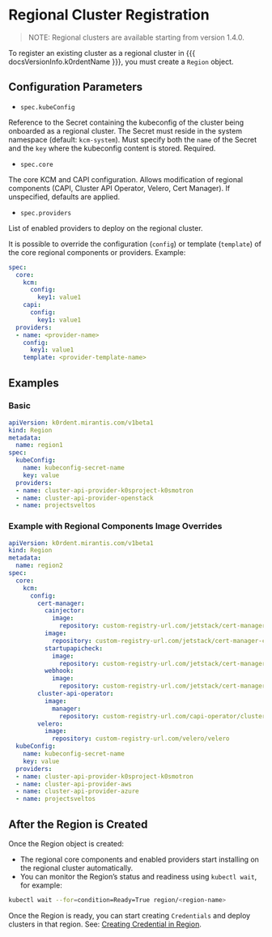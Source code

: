 # Regional Cluster Registration

> NOTE:
> Regional clusters are available starting from version 1.4.0.

To register an existing cluster as a regional cluster in {{{ docsVersionInfo.k0rdentName }}}, you must create
a `Region` object.

## Configuration Parameters

* `spec.kubeConfig`

Reference to the Secret containing the kubeconfig of the cluster being onboarded as a regional
cluster. The Secret must reside in the system namespace (default: `kcm-system`). Must specify both the `name`
of the Secret and the `key` where the kubeconfig content is stored. Required.

* `spec.core`

The core KCM and CAPI configuration. Allows modification of regional components (CAPI, Cluster API Operator, Velero,
Cert Manager). If unspecified, defaults are applied.

* `spec.providers`

List of enabled providers to deploy on the regional cluster.

It is possible to override the configuration (`config`) or template (`template`) of the core regional components or
providers. Example:

```yaml
spec:
  core:
    kcm:
      config:
        key1: value1
    capi:
      config:
        key1: value1
  providers:
  - name: <provider-name>
    config:
      key1: value1
    template: <provider-template-name>
```

## Examples

### Basic

```yaml
apiVersion: k0rdent.mirantis.com/v1beta1
kind: Region
metadata:
  name: region1
spec:
  kubeConfig:
    name: kubeconfig-secret-name
    key: value
  providers:
  - name: cluster-api-provider-k0sproject-k0smotron
  - name: cluster-api-provider-openstack
  - name: projectsveltos
```

### Example with Regional Components Image Overrides

```yaml
apiVersion: k0rdent.mirantis.com/v1beta1
kind: Region
metadata:
  name: region2
spec:
  core:
    kcm:
      config:
        cert-manager:
          cainjector:
            image:
              repository: custom-registry-url.com/jetstack/cert-manager-cainjector
          image:
            repository: custom-registry-url.com/jetstack/cert-manager-controller
          startupapicheck:
            image:
              repository: custom-registry-url.com/jetstack/cert-manager-startupapicheck
          webhook:
            image:
              repository: custom-registry-url.com/jetstack/cert-manager-webhook
        cluster-api-operator:
          image:
            manager:
              repository: custom-registry-url.com/capi-operator/cluster-api-operator
        velero:
          image:
            repository: custom-registry-url.com/velero/velero
  kubeConfig:
    name: kubeconfig-secret-name
    key: value
  providers:
  - name: cluster-api-provider-k0sproject-k0smotron
  - name: cluster-api-provider-aws
  - name: cluster-api-provider-azure
  - name: projectsveltos
```

## After the Region is Created

Once the Region object is created:

* The regional core components and enabled providers start installing on the regional cluster automatically.
* You can monitor the Region’s status and readiness using `kubectl wait`, for example:

```bash
kubectl wait --for=condition=Ready=True region/<region-name>
```

Once the Region is ready, you can start creating `Credentials` and deploy clusters in that region. See:
[Creating Credential in Region](creating-credential-in-region.md).
